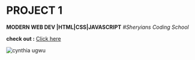 # PROJECT 1
**MODERN WEB DEV |HTML|CSS|JAVASCRIPT**
*#Sheryians Coding School*

**check out :** [Click here](https://sanketp100.github.io/Project1_MODERN_WEB_DEV/)

![cynthia ugwu](https://github.com/SanketP100/Project1_MODERN_WEB_DEV/assets/153346394/96756db6-0cbd-440b-9891-cbfa952f3c05)
